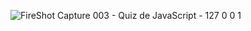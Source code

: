 ![FireShot Capture 003 - Quiz de JavaScript - 127 0 0 1](https://github.com/niic-noguee/Quiz-JS/assets/104528696/559e62e3-ec50-4f51-a599-a99364d07e03)
